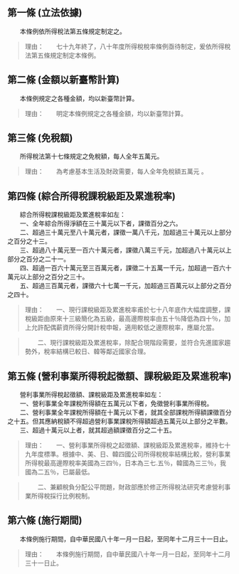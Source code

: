 第一條 (立法依據)
-----------------
　　本條例依所得稅法第五條規定制定之。  
> 理由：　　七十九年終了，八十年度所得稅稅率條例亟待制定，爰依所得稅法第五條規定制定本條例。



第二條 (金額以新臺幣計算)
-------------------------
　　本條例規定之各種金額，均以新臺幣計算。  
> 理由：　　明定本條例規定之各種金額，均以新臺幣計算。



第三條 (免稅額)
---------------
　　所得稅法第十七條規定之免稅額，每人全年五萬元。  
> 理由：　　為考慮基本生活及財政需要，每人全年免稅額五萬元 。



第四條 (綜合所得稅課稅級距及累進稅率)
-------------------------------------
　　綜合所得稅課稅級距及累進稅率如左：  
　　一、全年綜合所得淨額在三十萬元以下者，課徵百分之六。  
　　二、超過三十萬元至八十萬元者，課徵一萬八千元，加超過三十萬元以上部分之百分之十三。  
　　三、超過八十萬元至一百六十萬元者，課徵八萬三千元，加超過八十萬元以上部分之百分之二十一。  
　　四、超過一百六十萬元至三百萬元者，課徵二十五萬一千元，加超過一百六十萬元以上部分之百分之三十。  
　　五、超過三百萬元者，課徵六十七萬一千元，加超過三百萬元以上部分之百分之四十。  
> 理由：　　一、現行課稅級距及累進稅率甫於七十八年底作大幅度調整，課稅級距由原來十三級簡化為五級，最高邊際稅率由五十％降低為四十％，加上允許配偶薪資所得分開計稅申報，適用較低之邊際稅率，應屬允當。

> 　　二、現行課稅級距及累進稅率，除配合現階段需要，並符合先進國家趨勢外，稅率結構已較日、韓等鄰近國家合理。　　



第五條 (營利事業所得稅起徵額、課稅級距及累進稅率)
-------------------------------------------------
　　營利事業所得稅起徵額、課稅級距及累進稅率如左：  
　　一、營利事業全年課稅所得額在五萬元以下者，免徵營利事業所得稅。  
　　二、營利事業全年課稅所得額在十萬元以下者，就其全部課稅所得額課徵百分之十五。但其應納稅額不得超過營利事業課稅所得額超過五萬元以上部分之半數。  
　　三、超過十萬元以上者，就其超過額課徵百分之二十五。  
> 理由：　　一、營利事業所得稅之起徵額、課稅級距及累進稅率，維持七十九年度標準。根據中、美、日、韓四國公司所得稅稅率結構比較，營利事業所得稅最高邊際稅率美國為三四％，日本為三七.五％，韓國為三三％，我國為二五％，已屬最低。

> 　　二、兼顧稅負分配公平問題，財政部應於修正所得稅法研究考慮營利事業所得稅採行比例稅制。



第六條 (施行期間)
-----------------
　　本條例施行期間，自中華民國八十年一月一日起，至同年十二月三十一日止。  
> 理由：　　本條例施行期間，自中華民國八十年一月一日起，至同年十二月三十一日止。